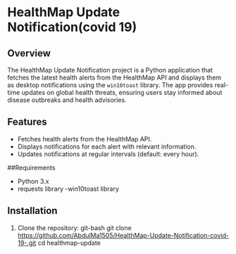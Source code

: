 # HealthMap Update Notification(covid 19)

## Overview
The HealthMap Update Notification project is a Python application that fetches the latest health alerts from the HealthMap API and displays them as desktop notifications using the `win10toast` library. The app provides real-time updates on global health threats, ensuring users stay informed about disease outbreaks and health advisories.

## Features
- Fetches health alerts from the HealthMap API.
- Displays notifications for each alert with relevant information.
- Updates notifications at regular intervals (default: every hour).

##Requirements
- Python 3.x
- requests library
-win10toast library

## Installation
1. Clone the repository:
   git-bash
   git clone https://github.com/AbdulMa1505/HealthMap-Update-Notification-covid-19-.git
   cd healthmap-update
